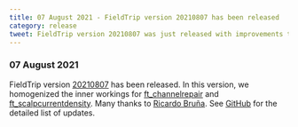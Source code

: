 ```yaml
---
title: 07 August 2021 - FieldTrip version 20210807 has been released
category: release
tweet: FieldTrip version 20210807 was just released with improvements to ft_channelrepair and ft_scalpcurrentdensity. Many thanks to Ricardo Bruña 🙏🏽. See http://www.fieldtriptoolbox.org/#07-august-2021
---
```


### 07 August 2021

FieldTrip version [20210807](http://github.com/fieldtrip/fieldtrip/releases/tag/20210807) has been released. In this version, we homogenized the inner workings for [ft_channelrepair](/reference/ft_channelrepair) and [ft_scalpcurrentdensity](/reference/ft_scalpcurrentdensity). Many thanks to [Ricardo Bruña](http://meg.ctb.upm.es/members/senior-researchers/bruna). See [GitHub](https://github.com/fieldtrip/fieldtrip/compare/20210709...20210807) for the detailed list of updates.

